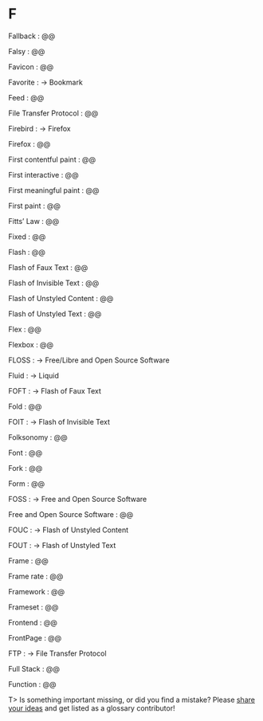 # F

Fallback
: @@

Falsy
: @@

Favicon
: @@

Favorite
: → Bookmark

Feed
: @@

File Transfer Protocol
: @@

Firebird
: → Firefox

Firefox
: @@

First contentful paint
: @@

First interactive
: @@

First meaningful paint
: @@

First paint
: @@

Fitts’ Law
: @@

Fixed
: @@

Flash
: @@

Flash of Faux Text
: @@

Flash of Invisible Text
: @@

Flash of Unstyled Content
: @@

Flash of Unstyled Text
: @@

Flex
: @@

Flexbox
: @@

FLOSS
: → Free/Libre and Open Source Software

Fluid
: → Liquid

FOFT
: → Flash of Faux Text

Fold
: @@

FOIT
: → Flash of Invisible Text

Folksonomy
: @@

Font
: @@

Fork
: @@

Form
: @@

FOSS
: → Free and Open Source Software

Free and Open Source Software
: @@

FOUC
: → Flash of Unstyled Content

FOUT
: → Flash of Unstyled Text

Frame
: @@

Frame rate
: @@

Framework
: @@

Frameset
: @@

Frontend
: @@

FrontPage
: @@

FTP
: → File Transfer Protocol

Full Stack
: @@

Function
: @@

T> Is something important missing, or did you find a mistake? Please [share your ideas](https://github.com/j9t/web-development-glossary/blob/master/manuscript/f.md) and get listed as a glossary contributor!